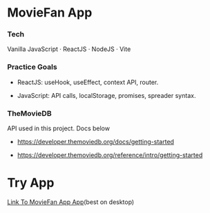 # MovieFan App

### Tech

Vanilla JavaScript · ReactJS · NodeJS · Vite

### Practice Goals

- ReactJS: useHook, useEffect, context API, router.

- JavaScript: API calls, localStorage, promises, spreader syntax.

### TheMovieDB

API used in this project. Docs below

- https://developer.themoviedb.org/docs/getting-started

- https://developer.themoviedb.org/reference/intro/getting-started

# Try App

[Link To MovieFan App App](http://movie-fan-app.s3-website.eu-north-1.amazonaws.com/)(best on desktop)
